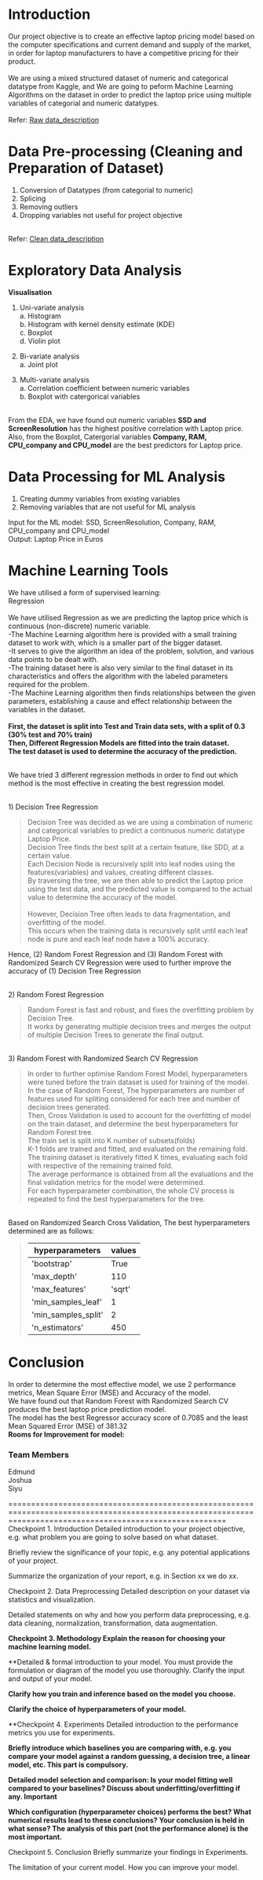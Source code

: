 # Introduction
Our project objective is to create an effective laptop pricing model based on the computer specifications and current demand and supply of the market, in order for laptop manufacturers to have a competitive pricing for their product. <br />
<br />
We are using a mixed structured dataset of numeric and categorical datatype from Kaggle, and We are going to peform Machine Learning Algorithms on the dataset in order to predict the laptop price using multiple variables of categorial and numeric datatypes. <br />
<br />    Refer: [Raw data_description](https://github.com/siyu2002/SC1015_Predict_Laptop_Price/blob/main/Data%20Description/raw%20data_description) <br />

# Data Pre-processing (Cleaning and Preparation of Dataset) 
1) Conversion of Datatypes (from categorial to numeric)
2) Splicing
3) Removing outliers
4) Dropping variables not useful for project objective

<br /> Refer: [Clean data_description](https://github.com/siyu2002/SC1015_Predict_Laptop_Price/blob/main/Data%20Description/Clean%20data_description) <br /> 

# Exploratory Data Analysis
**Visualisation**
1) Uni-variate analysis
<br /> a. Histogram
<br /> b. Histogram with kernel density estimate (KDE)
<br /> c. Boxplot
<br /> d. Violin plot

2) Bi-variate analysis
<br /> a. Joint plot
  
3) Multi-variate analysis
<br /> a. Correlation coefficient between numeric variables
<br /> b. Boxplot with catergorical variables
  
<br />From the EDA, we have found out numeric variables **SSD and ScreenResolution** has the highest positive correlation with Laptop price.
<br />Also, from the Boxplot, Catergorial variables **Company, RAM, CPU_company and CPU_model** are the best predictors for Laptop price.

# Data Processing for ML Analysis
1. Creating dummy variables from existing variables
2. Removing variables that are not useful for ML analysis

Input for the ML model: SSD, ScreenResolution, Company, RAM, CPU_company and CPU_model
<br />Output: Laptop Price in Euros

# Machine Learning Tools
We have utilised a form of supervised learning: 
<br />Regression
<br />
<br />We have utilised Regression as we are predicting the laptop price which is continuous (non-discrete) numeric variable.
<br />-The Machine Learning algorithm here is provided with a small training dataset to work with, which is a smaller part of the bigger dataset.
<br />-It serves to give the algorithm an idea of the problem, solution, and various data points to be dealt with.
<br />-The training dataset here is also very similar to the final dataset in its characteristics and offers the algorithm with the labeled parameters required for the problem.
<br />-The Machine Learning algorithm then finds relationships between the given parameters, establishing a cause and effect relationship between the variables in the dataset.
<br />
<br />
**First, the dataset is split into Test and Train data sets, with a split of 0.3 (30% test and 70% train)
<br />Then, Different Regression Models are fitted into the train dataset.
<br />The test dataset is used to determine the accuracy of the prediction.**

<br />We have tried 3 different regression methods in order to find out which method is the most effective in creating the best regression model.

<br />1) Decision Tree Regression
>Decision Tree was decided as we are using a combination of numeric and categorical variables to predict a continuous numeric datatype Laptop Price.
><br />Decision Tree finds the best split at a certain feature, like SDD, at a certain value.
><br />Each Decision Node is recursively split into leaf nodes using the features(variables) and values, creating different classes.
><br />By traversing the tree, we are then able to predict the Laptop price using the test data, and the predicted value is compared to the actual value to determine the accuracy of the model.
><br />
><br />However, Decision Tree often leads to data fragmentation, and overfitting of the model.
><br />This occurs when the training data is recursively split until each leaf node is pure and each leaf node have a 100% accuracy.

Hence, (2) Random Forest Regression and (3) Random Forest with Randomized Search CV Regression were used to further improve the accuracy of (1) Decision Tree Regression

<br />2) Random Forest Regression

>Random Forest is fast and robust, and fixes the overfitting problem by Decision Tree.
><br />It works by generating multiple decision trees and merges the output of multiple Decision Trees to generate the final output.
><br />

<br />3) Random Forest with Randomized Search CV Regression

> In order to further optimise Random Forest Model, hyperparameters were tuned before the train dataset is used for training of the model.
> <br />In the case of Random Forest, The hyperparameters are number of features used for spliting considered for each tree and number of decision trees generated.
> <br />Then, Cross Validation is used to account for the overfitting of model on the train dataset, and determine the best hyperparameters for Random Forest tree.
> <br />The train set is split into K number of subsets(folds)
> <br />K-1 folds are trained and fitted, and evaluated on the remaining fold.
> <br />The training dataset is iteratively fitted K times, evaluating each fold with respective of the remaining trained fold.
> <br />The average performance is obtained from all the evaluations and the final validation metrics for the model were determined.
> <br />For each hyperparameter combination, the whole CV process is repeated to find the best hyperparameters for the tree.

<br />Based on Randomized Search Cross Validation, 
The best hyperparameters determined are as follows:
 >| hyperparameters | values |
 >|-----------------|--------|
 >| 'bootstrap' | True  |
 >| 'max_depth'  | 110 |
 >| 'max_features'  | 'sqrt'  |
 >| 'min_samples_leaf' |  1  |
 >| 'min_samples_split' | 2 |
 >| 'n_estimators' |  450  |







# Conclusion
In order to determine the most effective model, we use 2 performance metrics, Mean Square Error (MSE) and Accuracy of the model.
<br />We have found out that Random Forest with Randomized Search CV produces the best laptop price prediction model.
<br />The model has the best Regressor accuracy score of 0.7085 and the least Mean Squared Error (MSE) of 381.32
<br />
**Rooms for Improvement for model:**

### Team Members
Edmund
<br /> Joshua
<br /> Siyu
<br />

============================================================================================================================================================  
Checkpoint 1. Introduction Detailed introduction to your project objective, e.g. what problem you are going to solve based on what dataset.

Briefly review the significance of your topic, e.g. any potential applications of your project.

Summarize the organization of your report, e.g. in Section xx we do xx.

Checkpoint 2. Data Preprocessing Detailed description on your dataset via statistics and visualization.

Detailed statements on why and how you perform data preprocessing, e.g. data cleaning, normalization, transformation, data augmentation.

**Checkpoint 3. Methodology Explain the reason for choosing your machine learning model.**

**Detailed & formal introduction to your model. You must provide the formulation or diagram of the model you use thoroughly. Clarify the input and output of your model.

**Clarify how you train and inference based on the model you choose.**

**Clarify the choice of hyperparameters of your model.**

**Checkpoint 4. Experiments Detailed introduction to the performance metrics you use for experiments.

**Briefly introduce which baselines you are comparing with, e.g. you compare your model against a random guessing, a decision tree, a linear model, etc. This part is compulsory.**

**Detailed model selection and comparison: Is your model fitting well compared to your baselines? Discuss about underfitting/overfitting if any. Important**

**Which configuration (hyperparameter choices) performs the best? What numerical results lead to these conclusions? Your conclusion is held in what sense? The analysis of this part (not the performance alone) is the most important.**

Checkpoint 5. Conclusion Briefly summarize your findings in Experiments.

The limitation of your current model. How you can improve your model.
